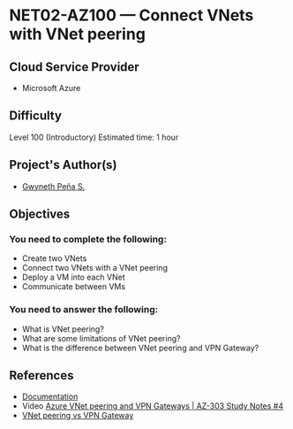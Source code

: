 # NET02-AZ100 — Connect VNets with VNet peering 

## Cloud Service Provider

* Microsoft Azure

## Difficulty
Level 100 (Introductory)
Estimated time: 1 hour

## Project's Author(s)
* [Gwyneth Peña S.](https://twitter.com/madebygps)

## Objectives

### You need to complete the following:

* Create two VNets
* Connect two VNets with a VNet peering
* Deploy a VM into each VNet
* Communicate between VMs


### You need to answer the following: 

* What is VNet peering?
* What are some limitations of VNet peering?
* What is the difference between VNet peering and VPN Gateway?

## References


* [Documentation](https://docs.microsoft.com/en-us/azure/virtual-network/tutorial-connect-virtual-networks-portal)
* Video [Azure VNet peering and VPN Gateways | AZ-303 Study Notes #4](https://www.youtube.com/watch?v=I9TuQ14_YDw)
* [VNet peering vs VPN Gateway](https://www.notion.so/VNet-Peering-vs-VPN-Gateway-c3573a97d4fa4e5c8d58d222d7dec390)




